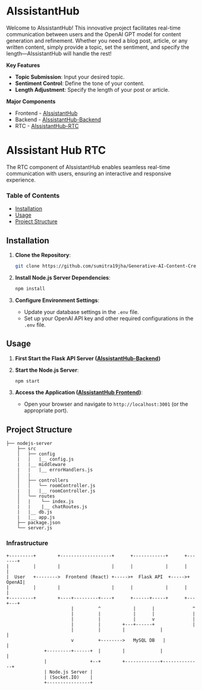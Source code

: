# AIssistantHub
Welcome to AIssistantHub! This innovative project facilitates real-time communication between users and the OpenAI GPT model for content generation and refinement. Whether you need a blog post, article, or any written content, simply provide a topic, set the sentiment, and specify the length—AIssistantHub will handle the rest!

**Key Features**
- **Topic Submission**: Input your desired topic.
- **Sentiment Control**: Define the tone of your content.
- **Length Adjustment**: Specify the length of your post or article.

**Major Components**
- Frontend - [AIssistantHub](https://github.com/sumitra19jha/AIssistantHub)
- Backend - [AIssistantHub-Backend](https://github.com/sumitra19jha/AIssistantHub-Backend)
- RTC - [AIssistantHub-RTC](https://github.com/sumitra19jha/AIssistantHub-RTC)

# AIssistant Hub RTC

The RTC component of AIssistantHub enables seamless real-time communication with users, ensuring an interactive and responsive experience.

### Table of Contents
- [Installation](#installation)
- [Usage](#usage)
- [Project Structure](#project-structure)

## Installation

1. **Clone the Repository**:
    ```bash
    git clone https://github.com/sumitra19jha/Generative-AI-Content-Creation-RTC.git
    ```

2. **Install Node.js Server Dependencies**:
    ```bash
    npm install
    ```

3. **Configure Environment Settings**:
    - Update your database settings in the `.env` file.
    - Set up your OpenAI API key and other required configurations in the `.env` file.

## Usage
1. **First Start the Flask API Server ([AIssistantHub-Backend](https://github.com/sumitra19jha/AIssistantHub-Backend))**
2. **Start the Node.js Server**:
    ```bash
    npm start
    ```

3. **Access the Application ([AIssistantHub Frontend](https://github.com/sumitra19jha/AIssistantHub))**:
    - Open your browser and navigate to `http://localhost:3001` (or the appropriate port).

## Project Structure
```plaintext
├── nodejs-server
    ├── src
    │   ├── config
    |   |   |__ config.js
    |   |__ middleware
    |   |   |__ errorHandlers.js
    │   |
    │   ├── controllers
    │   │   └── roomController.js
    |   |   |__ roomController.js
    │   └── routes
    │   |    └── index.js
    |   |    |__ chatRoutes.js
    |   |__ db.js
    |   |__ app.js
    ├── package.json
    └── server.js
```

### Infrastructure
```
+---------+        +-------------------+      +------------+      +-------+
|         |        |                   |      |            |      |       |
|  User   +-------->  Frontend (React) +----->+  Flask API  +----->+ OpenAI|
|         |        |                   |      |            |      |       |
+---------+        +----+---------+----+      +------+-----+      +---+---+
                        |         ^            |      |              ^
                        |         |            |      |              |
                        |         |            |      v              |
                        |         |        +---+------+              |
                        |         |        |             |              |
                        v         +-------->   MySQL DB   |              |
              +---------+------+  |        |             |              |
              |                +--+        +-------------+--------------+
              | Node.js Server |
              | (Socket.IO)    |
              +----------------+

```

